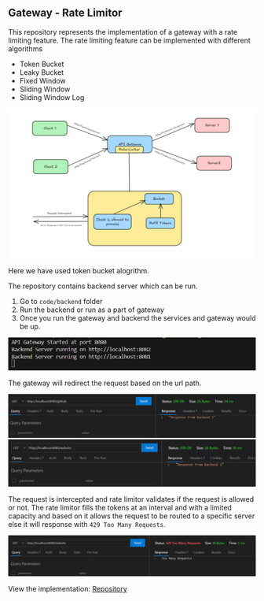 ## Gateway - Rate Limitor

This repository represents the implementation of a gateway with a rate limiting feature.
The rate limiting feature can be implemented with different algorithms

- Token Bucket
- Leaky Bucket
- Fixed Window
- Sliding Window
- Sliding Window Log

![Gateway](../../assets/gateway.png)

Here we have used token bucket alogrithm.

The repository contains backend server which can be run.

1. Go to ```code/backend``` folder
2. Run the backend or run as a part of gateway
3. Once you run the gateway and backend the services and gateway would be up.

![Start](../../assets/gateway-start.png)

The gateway will redirect the request based on the url path.

![Github](../../assets/gateway-response-github.png)
![Website](../../assets/gateway-response-website.png)

The request is intercepted and rate limitor validates if the request is allowed or not.
The rate limitor fills the tokens at an interval and with a limited capacity and based on it allows the request to be routed to a specific server else it will response with ```429 Too Many Requests```.

![RateLimitor](../../assets/gateway-rate-limitor.png)

View the implementation: [Repository](../../code/gateway/gateway.go)



